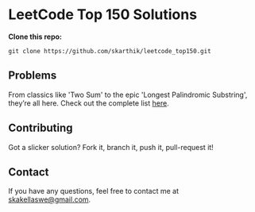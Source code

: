 <h1>LeetCode Top 150 Solutions</h2>
<strong>Clone this repo:</strong>
<pre><code>git clone https://github.com/skarthik/leetcode_top150.git</code></pre>

<h2>Problems</h2>

<p>From classics like 'Two Sum' to the epic 'Longest Palindromic Substring', they’re all here. Check out the complete list <a href="https://leetcode.com/studyplan/top-interview-150/">here</a>.</p>

<h2>Contributing</h2>
<p>Got a slicker solution? Fork it, branch it, push it, pull-request it!</p>

<h2>Contact</h2>
<p>If you have any questions, feel free to contact me at <a href="mailto:skakellaswe@gmail.com">skakellaswe@gmail.com</a>.</p>
